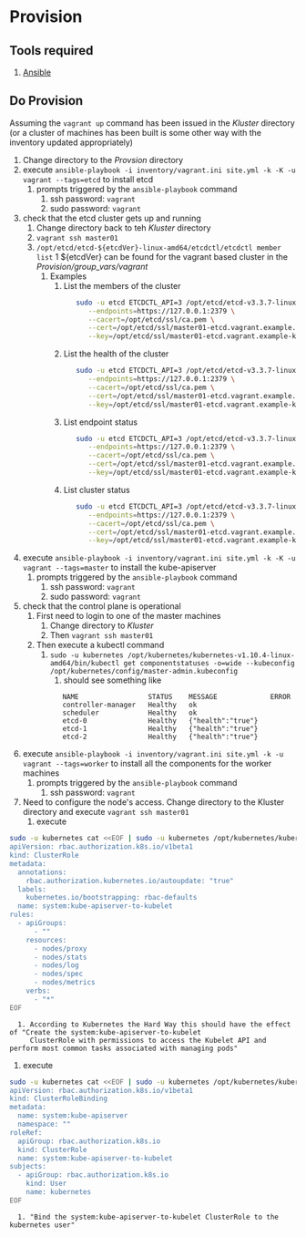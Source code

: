 # Provision

## Tools required
1. [Ansible](https://docs.ansible.com/ansible/latest/index.html)

## Do Provision
Assuming the `vagrant up` command has been issued in the _Kluster_ directory (or a cluster of machines
has been built is some other way with the inventory updated appropriately)

1. Change directory to the _Provsion_ directory
1. execute `ansible-playbook -i inventory/vagrant.ini site.yml -k -K -u vagrant --tags=etcd` to install etcd
   1. prompts triggered by the `ansible-playbook` command
      1. ssh password: `vagrant`
      1. sudo password: `vagrant`
1. check that the etcd cluster gets up and running
   1. Change directory back to teh _Kluster_ directory
   1. `vagrant ssh master01`
   1. `/opt/etcd/etcd-${etcdVer}-linux-amd64/etcdctl/etcdctl member list`
      1 ${etcdVer} can be found for the vagrant based cluster in the _Provision/group_vars/vagrant_
      1. Examples
         1. List the members of the cluster
            ```bash
               sudo -u etcd ETCDCTL_API=3 /opt/etcd/etcd-v3.3.7-linux-amd64/etcdctl member list \
                  --endpoints=https://127.0.0.1:2379 \
                  --cacert=/opt/etcd/ssl/ca.pem \
                  --cert=/opt/etcd/ssl/master01-etcd.vagrant.example.pem \
                  --key=/opt/etcd/ssl/master01-etcd.vagrant.example-key.pem
            ```
         1. List the health of the cluster
            ```bash
               sudo -u etcd ETCDCTL_API=3 /opt/etcd/etcd-v3.3.7-linux-amd64/etcdctl endpoint --cluster health \
                  --endpoints=https://127.0.0.1:2379 \
                  --cacert=/opt/etcd/ssl/ca.pem \
                  --cert=/opt/etcd/ssl/master01-etcd.vagrant.example.pem \
                  --key=/opt/etcd/ssl/master01-etcd.vagrant.example-key.pem
            ```
         1. List endpoint status
            ```bash
               sudo -u etcd ETCDCTL_API=3 /opt/etcd/etcd-v3.3.7-linux-amd64/etcdctl -w table endpoint status \
                  --endpoints=https://127.0.0.1:2379 \
                  --cacert=/opt/etcd/ssl/ca.pem \
                  --cert=/opt/etcd/ssl/master01-etcd.vagrant.example.pem \
                  --key=/opt/etcd/ssl/master01-etcd.vagrant.example-key.pem
            ```
         1. List cluster status
            ```bash
               sudo -u etcd ETCDCTL_API=3 /opt/etcd/etcd-v3.3.7-linux-amd64/etcdctl -w table endpoint --cluster status \
                  --endpoints=https://127.0.0.1:2379 \
                  --cacert=/opt/etcd/ssl/ca.pem \
                  --cert=/opt/etcd/ssl/master01-etcd.vagrant.example.pem \
                  --key=/opt/etcd/ssl/master01-etcd.vagrant.example-key.pem
            ```
1. execute `ansible-playbook -i inventory/vagrant.ini site.yml -k -K -u vagrant --tags=master` to install the kube-apiserver
   1. prompts triggered by the `ansible-playbook` command
      1. ssh password: `vagrant`
      1. sudo password: `vagrant`
1. check that the control plane is operational
   1. First need to login to one of the master machines
      1. Change directory to _Kluster_
      1. Then `vagrant ssh master01`
   1. Then execute a kubectl command
      1. `sudo -u kubernetes /opt/kubernetes/kubernetes-v1.10.4-linux-amd64/bin/kubectl get componentstatuses -o=wide --kubeconfig /opt/kubernetes/config/master-admin.kubeconfig`
         1. should see something like
         ```text
            NAME                 STATUS    MESSAGE             ERROR
            controller-manager   Healthy   ok
            scheduler            Healthy   ok
            etcd-0               Healthy   {"health":"true"}
            etcd-1               Healthy   {"health":"true"}
            etcd-2               Healthy   {"health":"true"}
         ```
1. execute `ansible-playbook -i inventory/vagrant.ini site.yml -k -u vagrant --tags=worker` to install all the components for the worker machines
   1. prompts triggered by the `ansible-playbook` command
      1. ssh password: `vagrant`
1. Need to configure the node's access.  Change directory to the Kluster directory and execute `vagrant ssh master01`
   1. execute 
```bash
sudo -u kubernetes cat <<EOF | sudo -u kubernetes /opt/kubernetes/kubernetes-v1.10.4-linux-amd64/bin/kubectl apply --kubeconfig /opt/kubernetes/config/master-admin.kubeconfig -f -
apiVersion: rbac.authorization.k8s.io/v1beta1
kind: ClusterRole
metadata:
  annotations:
    rbac.authorization.kubernetes.io/autoupdate: "true"
  labels:
    kubernetes.io/bootstrapping: rbac-defaults
  name: system:kube-apiserver-to-kubelet
rules:
  - apiGroups:
      - ""
    resources:
      - nodes/proxy
      - nodes/stats
      - nodes/log
      - nodes/spec
      - nodes/metrics
    verbs:
      - "*"
EOF
```
      1. According to Kubernetes the Hard Way this should have the effect of "Create the system:kube-apiserver-to-kubelet 
         ClusterRole with permissions to access the Kubelet API and perform most common tasks associated with managing pods"
   1. execute
```bash
sudo -u kubernetes cat <<EOF | sudo -u kubernetes /opt/kubernetes/kubernetes-v1.10.4-linux-amd64/bin/kubectl apply --kubeconfig /opt/kubernetes/config/master-admin.kubeconfig -f -
apiVersion: rbac.authorization.k8s.io/v1beta1
kind: ClusterRoleBinding
metadata:
  name: system:kube-apiserver
  namespace: ""
roleRef:
  apiGroup: rbac.authorization.k8s.io
  kind: ClusterRole
  name: system:kube-apiserver-to-kubelet
subjects:
  - apiGroup: rbac.authorization.k8s.io
    kind: User
    name: kubernetes
EOF
```
      1. "Bind the system:kube-apiserver-to-kubelet ClusterRole to the kubernetes user"